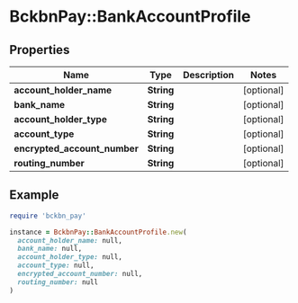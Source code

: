 # BckbnPay::BankAccountProfile

## Properties

| Name | Type | Description | Notes |
| ---- | ---- | ----------- | ----- |
| **account_holder_name** | **String** |  | [optional] |
| **bank_name** | **String** |  | [optional] |
| **account_holder_type** | **String** |  | [optional] |
| **account_type** | **String** |  | [optional] |
| **encrypted_account_number** | **String** |  | [optional] |
| **routing_number** | **String** |  | [optional] |

## Example

```ruby
require 'bckbn_pay'

instance = BckbnPay::BankAccountProfile.new(
  account_holder_name: null,
  bank_name: null,
  account_holder_type: null,
  account_type: null,
  encrypted_account_number: null,
  routing_number: null
)
```

